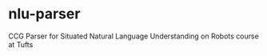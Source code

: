 nlu-parser
==========

CCG Parser for Situated Natural Language Understanding on Robots course at Tufts